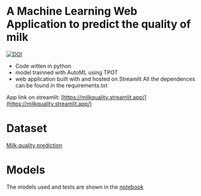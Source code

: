 # A Machine Learning Web Application to predict the quality of milk
[![DOI](https://zenodo.org/badge/574072612.svg)](https://zenodo.org/badge/latestdoi/574072612)
- Code witten in python
- model trainned with AutoML using TPOT
- web application built with and hosted on Streamlit
  All the dependences can be found in the requirements.txt

App link on streamlit: [https://milkquality.streamlit.app/](https://milkquality.streamlit.app/)

# Dataset

[Milk quality prediction](https://www.kaggle.com/datasets/cpluzshrijayan/milkquality)

# Models

The models used and tests are shown in the [notebook](notebook.ipynb)
